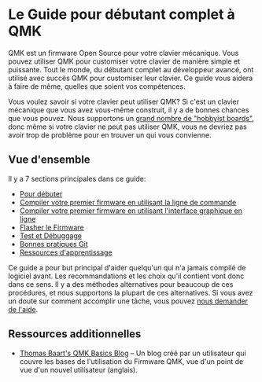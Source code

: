 # Le Guide pour débutant complet à QMK

QMK est un firmware Open Source pour votre clavier mécanique. Vous pouvez utiliser QMK pour customiser votre clavier de manière simple et puissante. Tout le monde, du débutant complet au développeur avancé, ont utilisé avec succès QMK pour customiser leur clavier. Ce guide vous aidera à faire de même, quelles que soient vos compétences.

Vous voulez savoir si votre clavier peut utiliser QMK? Si c'est un clavier mécanique que vous avez vous-même construit, il y a de bonnes chances que vous pouvez. Nous supportons un [grand nombre de "hobbyist boards"](https://qmk.fm/keyboards), donc même si votre clavier ne peut pas utiliser QMK, vous ne devriez pas avoir trop de problème pour en trouver un qui vous convienne.

## Vue d'ensemble

Il y a 7 sections principales dans ce guide:

* [Pour débuter](fr-FR/tutorial_getting_started.md)
* [Compiler votre premier firmware en utilisant la ligne de commande](fr-FR/tutorial_building_firmware.md)
* [Compiler votre premier firmware en utilisant l'interface graphique en ligne](fr-FR/tutorial_building_firmware_configurator.md)
* [Flasher le Firmware](fr-FR/tutorial_flashing.md)
* [Test et Débuggage](fr-FR/tutorial_testing_debugging.md)
* [Bonnes pratiques Git](fr-FR/tutorial_best_practices.md)
* [Ressources d'apprentissage](fr-FR/tutorial_learn_more_resources.md)

Ce guide a pour but principal d'aider quelqu'un qui n'a jamais compilé de logiciel avant. Les recommandations et les choix qu'il contient vont donc dans ce sens. Il y a des méthodes alternatives pour beaucoup de ces procédures, et nous supportons la plupart de ces alternatives. Si vous avez un doute sur comment accomplir une tâche, vous pouvez [nous demander de l'aide](fr-FR/support.md).

## Ressources additionnelles

* [Thomas Baart's QMK Basics Blog](https://thomasbaart.nl/category/mechanical-keyboards/firmware/qmk/qmk-basics/) – Un blog créé par un utilisateur qui couvre les bases de l'utilisation du Firmware QMK, vue d'un point de vue d'un nouvel utilisateur (anglais).
